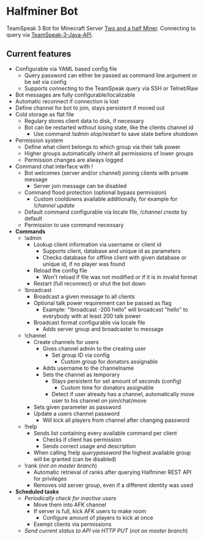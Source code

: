 # Halfminer Bot
TeamSpeak 3 Bot for Minecraft Server [Two and a half Miner](https://halfminer.de).
Connecting to query via [TeamSpeak-3-Java-API](https://github.com/TheHolyWaffle/TeamSpeak-3-Java-API).

Current features
-------
- Configurable via YAML based config file
  - Query password can either be passed as command line argument or be set via config
  - Supports connecting to the TeamSpeak query via SSH or Telnet/Raw
- Bot messages are fully configurable/localizable
- Automatic reconnect if connection is lost
- Define channel for bot to join, stays persistent if moved out
- Cold storage as flat file
  - Regulary stores client data to disk, if necessary
  - Bot can be restarted without losing state, like the clients channel id
    - Use command *!admin stop/restart* to save state before shutdown
- Permission system
  - Define what client belongs to which group via their talk power
  - Higher groups automatically inherit all permissions of lower groups
  - Permission changes are always logged
- Command chat interface with !<command>
  - Bot welcomes (server and/or channel) joining clients with private message
    - Server join message can be disabled
  - Command flood protection (optional bypass permission)
    - Custom cooldowns available additionally, for example for *!channel update*
  - Default command configurable via locale file, *!channel create* by default
  - Permission to use command necessary
- **Commands**
  - !admin
    - Lookup client information via username or client id
      - Supports client, database and unique id as parameters
      - Checks database for offline client with given database or unique id, if no player was found
    - Reload the config file
      - Won't reload if file was not modified or if it is in invalid format
    - Restart (full reconnect) or shut the bot down
  - !broadcast
    - Broadcast a given message to all clients
    - Optional talk power requirement can be passed as flag
      - Example: "!broadcast -200 hello" will broadcast "hello" to everybody with at least 200 talk power
    - Broadcast format configurable via locale file
      - Adds server group and broadcaster to message
  - !channel
    - Create channels for users
      - Gives channel admin to the creating user
        - Set group ID via config
          - Custom group for donators assignable
      - Adds username to the channelname
      - Sets the channel as temporary
        - Stays persistent for set amount of seconds (config)
          - Custom time for donators assignable
        - Detect if user already has a channel, automatically move user to his channel on join/chat/move
    - Sets given parameter as password
    - Update a users channel password
      - Will kick all players from channel after changing password
  - !help
    - Sends list containing every available command per client
      - Checks if client has permission
      - Sends correct usage and description
    - When calling !help *querypassword* the highest available group will be granted (can be disabled)
  - !rank (*not on master branch*)
    - Automatic retrieval of ranks after querying Halfminer REST API for privileges
    - Removes old server group, even if a different identity was used
- **Scheduled tasks**
  - *Periodically check for inactive users*
    - Move them into AFK channel
    - If server is full, kick AFK users to make room
      - Configure amount of players to kick at once
    - Exempt clients via permissions
  - *Send current status to API via HTTP PUT* (*not on master branch*)